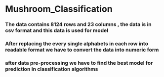 # Mushroom_Classification

### The data contains 8124 rows and 23 columns , the data is in csv format and this data is used for model

### After replacing the every single alphabets in each row into readable format we have to convert the data into numeric form

### after data pre-processing we have to find the best model for prediction in classification algorithms
